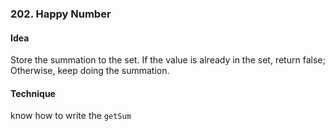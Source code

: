 ### 202. Happy Number

#### Idea
Store the summation to the set. If the value is already in the set, return false;
Otherwise, keep doing the summation.

#### Technique
know how to write the `getSum`